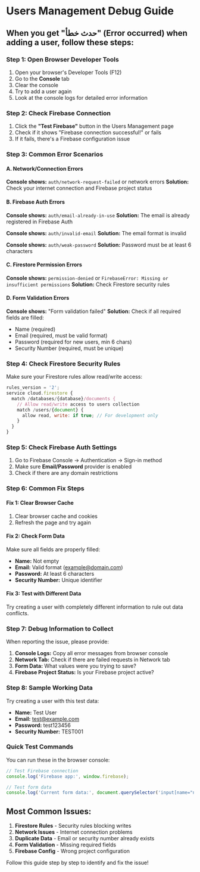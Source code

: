 # Users Management Debug Guide

## When you get "حدث خطأ" (Error occurred) when adding a user, follow these steps:

### Step 1: Open Browser Developer Tools
1. Open your browser's Developer Tools (F12)
2. Go to the **Console** tab
3. Clear the console
4. Try to add a user again
5. Look at the console logs for detailed error information

### Step 2: Check Firebase Connection
1. Click the **"Test Firebase"** button in the Users Management page
2. Check if it shows "Firebase connection successful!" or fails
3. If it fails, there's a Firebase configuration issue

### Step 3: Common Error Scenarios

#### A. Network/Connection Errors
**Console shows:** `auth/network-request-failed` or network errors
**Solution:** Check your internet connection and Firebase project status

#### B. Firebase Auth Errors
**Console shows:** `auth/email-already-in-use`
**Solution:** The email is already registered in Firebase Auth

**Console shows:** `auth/invalid-email`
**Solution:** The email format is invalid

**Console shows:** `auth/weak-password`
**Solution:** Password must be at least 6 characters

#### C. Firestore Permission Errors
**Console shows:** `permission-denied` or `FirebaseError: Missing or insufficient permissions`
**Solution:** Check Firestore security rules

#### D. Form Validation Errors
**Console shows:** "Form validation failed"
**Solution:** Check if all required fields are filled:
- Name (required)
- Email (required, must be valid format)
- Password (required for new users, min 6 chars)
- Security Number (required, must be unique)

### Step 4: Check Firestore Security Rules
Make sure your Firestore rules allow read/write access:

```javascript
rules_version = '2';
service cloud.firestore {
  match /databases/{database}/documents {
    // Allow read/write access to users collection
    match /users/{document} {
      allow read, write: if true; // For development only
    }
  }
}
```

### Step 5: Check Firebase Auth Settings
1. Go to Firebase Console → Authentication → Sign-in method
2. Make sure **Email/Password** provider is enabled
3. Check if there are any domain restrictions

### Step 6: Common Fix Steps

#### Fix 1: Clear Browser Cache
1. Clear browser cache and cookies
2. Refresh the page and try again

#### Fix 2: Check Form Data
Make sure all fields are properly filled:
- **Name:** Not empty
- **Email:** Valid format (example@domain.com)
- **Password:** At least 6 characters
- **Security Number:** Unique identifier

#### Fix 3: Test with Different Data
Try creating a user with completely different information to rule out data conflicts.

### Step 7: Debug Information to Collect

When reporting the issue, please provide:

1. **Console Logs:** Copy all error messages from browser console
2. **Network Tab:** Check if there are failed requests in Network tab
3. **Form Data:** What values were you trying to save?
4. **Firebase Project Status:** Is your Firebase project active?

### Step 8: Sample Working Data

Try creating a user with this test data:
- **Name:** Test User
- **Email:** test@example.com
- **Password:** test123456
- **Security Number:** TEST001

### Quick Test Commands

You can run these in the browser console:

```javascript
// Test Firebase connection
console.log('Firebase app:', window.firebase);

// Test form data
console.log('Current form data:', document.querySelector('input[name="name"]')?.value);
```

## Most Common Issues:

1. **Firestore Rules** - Security rules blocking writes
2. **Network Issues** - Internet connection problems
3. **Duplicate Data** - Email or security number already exists
4. **Form Validation** - Missing required fields
5. **Firebase Config** - Wrong project configuration

Follow this guide step by step to identify and fix the issue!